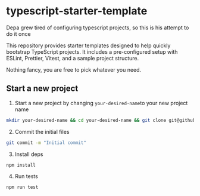# typescript-starter-template
Depa grew tired of configuring typescript projects, so this is his attempt to do it once

This repository provides starter templates designed to help quickly bootstrap TypeScript projects. It includes a pre-configured setup with ESLint, Prettier, Vitest, and a sample project structure.

Nothing fancy, you are free to pick whatever you need.

## Start a new project

1. Start a new project by changing `your-desired-name`to your new project name
```bash
mkdir your-desired-name && cd your-desired-name && git clone git@github.com:FranDepascuali/depa-typescript-starter-template.git temp && cp -r temp/sample-project/* temp/sample-project/.??* . 2>/dev/null; rm -rf temp && git init
```

2. Commit the initial files
```sh
git commit -m "Initial commit"
```

3. Install deps
```sh
npm install
```

4. Run tests
```sh
npm run test
```
